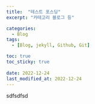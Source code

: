 ```yaml
---
title:  "테스트 포스딩"
excerpt: "카테고리 블로그 등"

categories:
  - Blog
tags:
  - [Blog, jekyll, Github, Git]

toc: true
toc_sticky: true
 
date: 2022-12-24
last_modified_at: 2022-12-24
---
```

sdfsdfsd